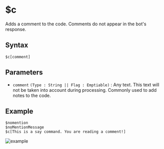 # $c
Adds a comment to the code. Comments do not appear in the bot's response.

## Syntax
```
$c[comment]
```
## Parameters 
- `comment` `(Type : String || Flag : Emptiable)` : Any text. This text will not be taken into account during processing. Commonly used to add notes to the code.


## Example
```
$nomention
$noMentionMessage
$c[This is a say command. You are reading a comment!]
```

![example](https://user-images.githubusercontent.com/69215413/127033510-b61a5806-c1b5-45f3-99d3-c4f932497322.png)
